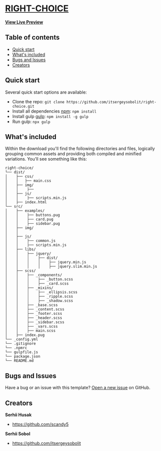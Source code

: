 # [RIGHT-CHOICE](https://itsergeysobolit.github.io/right-choice/dist/)
**[View Live Preview](https://itsergeysobolit.github.io/right-choice/dist/)**

## Table of contents

- [Quick start](#quick-start)
- [What's included](#whats-included)
- [Bugs and Issues](#bugs-and-feature-requests)
- [Creators](#creators)

## Quick start

Several quick start options are available:

- Clone the repo: 
`git clone https://github.com/itsergeysobolit/right-choice.git`
- Install all dependencies [npm](https://www.npmjs.com/): `npm install`
- Install gulp [gulp](https://gulpjs.com/): `npm install -g gulp`
- Run gulp: `npx gulp`

## What's included

Within the download you'll find the following directories and files, logically grouping common assets and providing both compiled and minified variations. You'll see something like this:

```text
right-choice/
└── dist/
│    ├── css/
│    │   ├── main.css
│    ├── img/
│    │    ├── 
│    ├── js/
│    │    ├── scripts.min.js
│    ├── index.html
└── src/
│    ├── examples/
│    │    ├── buttons.pug
│    │    ├── card.pug
│    │    ├── sidebar.pug
│    ├── img/
│    │    
│    ├── js/
│    │    ├── common.js
│    │    ├── scripts.min.js
│    ├── libs/
│    │    ├── jquery/
│    │    │    ├── dist/
│    │    │    │    ├── jquery.min.js
│    │    │    │    ├── jquery.slim.min.js
│    ├── scss/
│    │    ├── _components/
│    │    │    ├── _button.scss
│    │    │    ├── _card.scss
│    │    ├── _mixins/
│    │    │    ├── _ellipsis.scss
│    │    │    ├── _ripple.scss
│    │    │    ├── _shadow.scss
│    │    ├── _base.scss
│    │    ├── _content.scss
│    │    ├── _footer.scss
│    │    ├── _header.scss
│    │    ├── _sidebar.scss
│    │    ├── _vars.scss
│    │    ├── main.scss
│    ├── index.pug
└── _config.yml
└── .gitignore
└── .npmrc
└── gulpfile.js
└── package.json
└── README.md
```

## Bugs and Issues

Have a bug or an issue with this template? [Open a new issue](https://github.com/itsergeysobolit/right-choice/issues) on GitHub.

## Creators

**Serhii Husak**

- <https://github.com/scandy5>

**Serhii Sobol**

- <https://github.com/itsergeysobolit>
